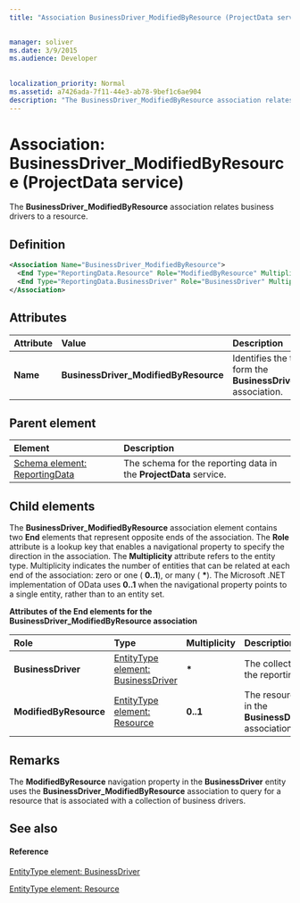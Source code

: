 ```yaml
---
title: "Association BusinessDriver_ModifiedByResource (ProjectData service)"

 
manager: soliver
ms.date: 3/9/2015
ms.audience: Developer
 
 
localization_priority: Normal
ms.assetid: a7426ada-7f11-44e3-ab78-9bef1c6ae904
description: "The BusinessDriver_ModifiedByResource association relates business drivers to a resource."
---
```


# Association: BusinessDriver_ModifiedByResource (ProjectData service)

The **BusinessDriver_ModifiedByResource** association relates business drivers to a resource. 
  
## Definition

```XML
<Association Name="BusinessDriver_ModifiedByResource">
  <End Type="ReportingData.Resource" Role="ModifiedByResource" Multiplicity="0..1" />
  <End Type="ReportingData.BusinessDriver" Role="BusinessDriver" Multiplicity="*" />
</Association>
```

## Attributes

|**Attribute**|**Value**|**Description**|
|:-----|:-----|:-----|
|**Name** <br/> |**BusinessDriver_ModifiedByResource** <br/> |Identifies the two entity types that form the **BusinessDriver_ModifiedByResource** association.  <br/> |
   
## Parent element

|**Element**|**Description**|
|:-----|:-----|
|[Schema element: ReportingData](schema-reportingdata-projectdata-service.md) <br/> |The schema for the reporting data in the **ProjectData** service.  <br/> |
   
## Child elements

The **BusinessDriver_ModifiedByResource** association element contains two **End** elements that represent opposite ends of the association. The **Role** attribute is a lookup key that enables a navigational property to specify the direction in the association. The **Multiplicity** attribute refers to the entity type. Multiplicity indicates the number of entities that can be related at each end of the association: zero or one ( **0..1**), or many ( **\***). The Microsoft .NET implementation of OData uses **0..1** when the navigational property points to a single entity, rather than to an entity set. 
  
**Attributes of the End elements for the BusinessDriver_ModifiedByResource association**

|**Role**|**Type**|**Multiplicity**|**Description**|
|:-----|:-----|:-----|:-----|
|**BusinessDriver** <br/> |[EntityType element: BusinessDriver](entitytype-businessdriver-projectdata-service.md) <br/> |**\*** <br/> |The collection of business drivers in the reporting tables.  <br/> |
|**ModifiedByResource** <br/> |[EntityType element: Resource](entitytype-resource-projectdata-service.md) <br/> |**0..1** <br/> |The resource object that is referenced in the **BusinessDriver_ModifiedByResource** association.  <br/> |
   
## Remarks

The **ModifiedByResource** navigation property in the **BusinessDriver** entity uses the **BusinessDriver_ModifiedByResource** association to query for a resource that is associated with a collection of business drivers. 
  
## See also

#### Reference

[EntityType element: BusinessDriver](entitytype-businessdriver-projectdata-service.md)
  
[EntityType element: Resource](entitytype-resource-projectdata-service.md)

